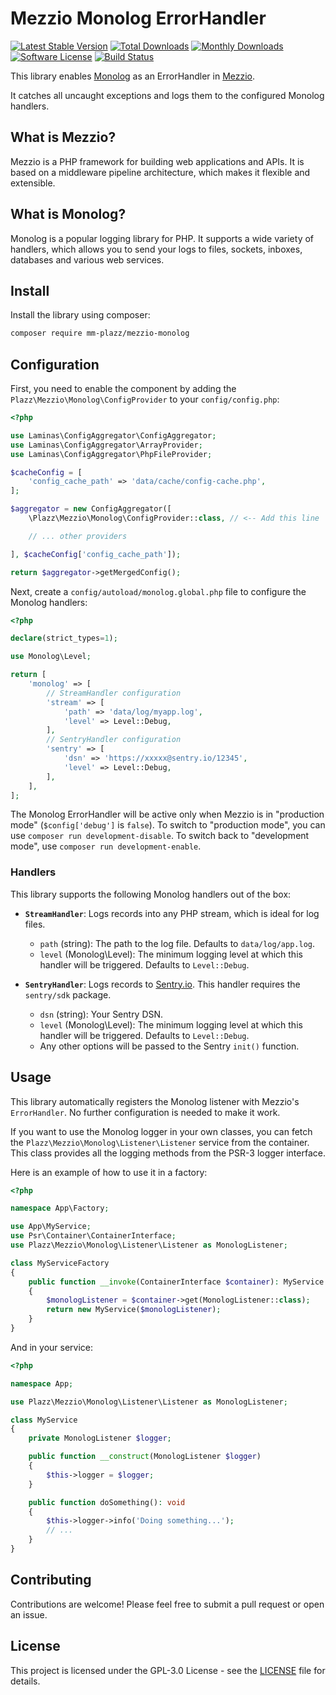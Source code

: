 # Mezzio Monolog ErrorHandler

[![Latest Stable Version](https://poser.pugx.org/mm-plazz/mezzio-monolog/v/stable)](https://packagist.org/packages/mm-plazz/mezzio-monolog)
[![Total Downloads](https://poser.pugx.org/Plazz/mezzio-monolog/downloads)](https://packagist.org/packages/mm-plazz/mezzio-monolog)
[![Monthly Downloads](https://poser.pugx.org/Plazz/mezzio-monolog/d/monthly.png)](https://packagist.org/packages/mm-plazz/mezzio-monolog)
[![Software License](https://img.shields.io/badge/license-GPL--3.0-brightgreen.svg)](LICENSE)
[![Build Status](https://github.com/mm-plazz/mezzio-monolog/actions/workflows/php.yml/badge.svg)](https://github.com/mm-plazz/mezzio-monolog/actions/workflows/php.yml)

This library enables [Monolog](https://github.com/Seldaek/monolog) as an ErrorHandler in [Mezzio](https://getmezzio.org/).

It catches all uncaught exceptions and logs them to the configured Monolog handlers.

## What is Mezzio?

Mezzio is a PHP framework for building web applications and APIs. It is based on a middleware pipeline architecture, which makes it flexible and extensible.

## What is Monolog?

Monolog is a popular logging library for PHP. It supports a wide variety of handlers, which allows you to send your logs to files, sockets, inboxes, databases and various web services.

## Install

Install the library using composer:

```bash
composer require mm-plazz/mezzio-monolog
```

## Configuration

First, you need to enable the component by adding the `Plazz\Mezzio\Monolog\ConfigProvider` to your `config/config.php`:

```php
<?php

use Laminas\ConfigAggregator\ConfigAggregator;
use Laminas\ConfigAggregator\ArrayProvider;
use Laminas\ConfigAggregator\PhpFileProvider;

$cacheConfig = [
    'config_cache_path' => 'data/cache/config-cache.php',
];

$aggregator = new ConfigAggregator([
    \Plazz\Mezzio\Monolog\ConfigProvider::class, // <-- Add this line

    // ... other providers

], $cacheConfig['config_cache_path']);

return $aggregator->getMergedConfig();
```

Next, create a `config/autoload/monolog.global.php` file to configure the Monolog handlers:

```php
<?php

declare(strict_types=1);

use Monolog\Level;

return [
    'monolog' => [
        // StreamHandler configuration
        'stream' => [
            'path' => 'data/log/myapp.log',
            'level' => Level::Debug,
        ],
        // SentryHandler configuration
        'sentry' => [
            'dsn' => 'https://xxxxx@sentry.io/12345',
            'level' => Level::Debug,
        ],
    ],
];
```

The Monolog ErrorHandler will be active only when Mezzio is in "production mode" (`$config['debug']` is `false`).
To switch to "production mode", you can use `composer run development-disable`.
To switch back to "development mode", use `composer run development-enable`.

### Handlers

This library supports the following Monolog handlers out of the box:

- **`StreamHandler`**: Logs records into any PHP stream, which is ideal for log files.
    - `path` (string): The path to the log file. Defaults to `data/log/app.log`.
    - `level` (Monolog\Level): The minimum logging level at which this handler will be triggered. Defaults to `Level::Debug`.

- **`SentryHandler`**: Logs records to [Sentry.io](https://sentry.io/). This handler requires the `sentry/sdk` package.
    - `dsn` (string): Your Sentry DSN.
    - `level` (Monolog\Level): The minimum logging level at which this handler will be triggered. Defaults to `Level::Debug`.
    - Any other options will be passed to the Sentry `init()` function.

## Usage

This library automatically registers the Monolog listener with Mezzio's `ErrorHandler`. No further configuration is needed to make it work.

If you want to use the Monolog logger in your own classes, you can fetch the `Plazz\Mezzio\Monolog\Listener\Listener` service from the container. This class provides all the logging methods from the PSR-3 logger interface.

Here is an example of how to use it in a factory:

```php
<?php

namespace App\Factory;

use App\MyService;
use Psr\Container\ContainerInterface;
use Plazz\Mezzio\Monolog\Listener\Listener as MonologListener;

class MyServiceFactory
{
    public function __invoke(ContainerInterface $container): MyService
    {
        $monologListener = $container->get(MonologListener::class);
        return new MyService($monologListener);
    }
}
```

And in your service:

```php
<?php

namespace App;

use Plazz\Mezzio\Monolog\Listener\Listener as MonologListener;

class MyService
{
    private MonologListener $logger;

    public function __construct(MonologListener $logger)
    {
        $this->logger = $logger;
    }

    public function doSomething(): void
    {
        $this->logger->info('Doing something...');
        // ...
    }
}
```

## Contributing

Contributions are welcome! Please feel free to submit a pull request or open an issue.

## License

This project is licensed under the GPL-3.0 License - see the [LICENSE](LICENSE) file for details.
